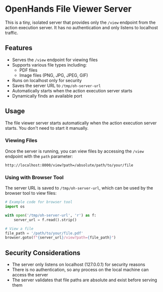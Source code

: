 # OpenHands File Viewer Server

This is a tiny, isolated server that provides only the `/view` endpoint from the action execution server. It has no authentication and only listens to localhost traffic.

## Features

- Serves the `/view` endpoint for viewing files
- Supports various file types including:
  - PDF files
  - Image files (PNG, JPG, JPEG, GIF)
- Runs on localhost only for security
- Saves the server URL to `/tmp/oh-server-url`
- Automatically starts when the action execution server starts
- Dynamically finds an available port

## Usage

The file viewer server starts automatically when the action execution server starts. You don't need to start it manually.

### Viewing Files

Once the server is running, you can view files by accessing the `/view` endpoint with the `path` parameter:

```
http://localhost:8000/view?path=/absolute/path/to/your/file
```

### Using with Browser Tool

The server URL is saved to `/tmp/oh-server-url`, which can be used by the browser tool to view files:

```python
# Example code for browser tool
import os

with open('/tmp/oh-server-url', 'r') as f:
    server_url = f.read().strip()

# View a file
file_path = '/path/to/your/file.pdf'
browser.goto(f"{server_url}/view?path={file_path}")
```

## Security Considerations

- The server only listens on localhost (127.0.0.1) for security reasons
- There is no authentication, so any process on the local machine can access the server
- The server validates that file paths are absolute and exist before serving them